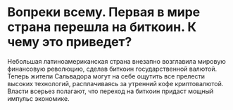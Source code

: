 
# Вопреки всему. Первая в мире страна перешла на биткоин. К чему это приведет?
Небольшая латиноамериканская страна внезапно возглавила мировую финансовую революцию, сделав биткоин государственной валютой. 
Теперь жители Сальвадора могут на себе ощутить все прелести высоких технологий, расплачиваясь за утренний кофе криптовалютой.
Власти всерьез полагают, что переход на биткоин придаст мощный импульс экономике.
